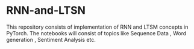 # RNN-and-LTSN
This repository consists of implementation of RNN and LTSM concepts in PyTorch. The notebooks will consist of topics like Sequence Data , Word generation , Sentiment Analysis etc.
